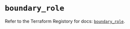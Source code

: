 # `boundary_role`

Refer to the Terraform Registory for docs: [`boundary_role`](https://registry.terraform.io/providers/hashicorp/boundary/1.1.5/docs/resources/role).
